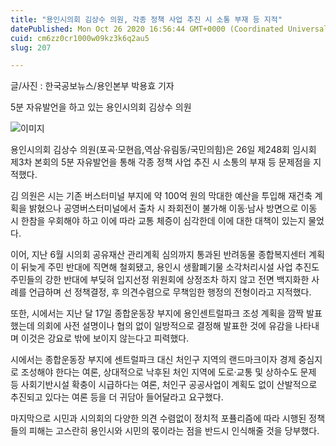 ```yaml
---
title: "용인시의회 김상수 의원, 각종 정책 사업 추진 시 소통 부재 등 지적"
datePublished: Mon Oct 26 2020 16:56:44 GMT+0000 (Coordinated Universal Time)
cuid: cm6zz0cr1000w09kz3k6q2au5
slug: 207

---
```



글/사진 : 한국공보뉴스/용인본부 박용효 기자

5분 자유발언을 하고 있는 용인시의회 김상수 의원

![이미지](https://cdn.hashnode.com/res/hashnode/image/upload/v1739247422238/7aef6d84-0781-4b2d-9bab-4ce433febcf5.jpeg)

용인시의회 김상수 의원(포곡‧모현읍,역삼‧유림동/국민의힘)은 26일 제248회 임시회 제3차 본회의 5분 자유발언을 통해 각종 정책 사업 추진 시 소통의 부재 등 문제점을 지적했다.

김 의원은 시는 기존 버스터미널 부지에 약 100억 원의 막대한 예산을 투입해 재건축 계획을 밝혔으나 공영버스터미널에서 출차 시 좌회전이 불가해 이동‧남사 방면으로 이동 시 한참을 우회해야 하고 이에 따라 교통 체증이 심각한데 이에 대한 대책이 있는지 물었다.

이어, 지난 6월 시의회 공유재산 관리계획 심의까지 통과된 반려동물 종합복지센터 계획이 뒤늦게 주민 반대에 직면해 철회됐고, 용인시 생활폐기물 소각처리시설 사업 추진도 주민들의 강한 반대에 부딪혀 입지선정 위원회에 상정조차 하지 않고 전면 백지화한 사례를 언급하며 선 정책결정, 후 의견수렴으로 무책임한 행정의 전형이라고 지적했다.

또한, 시에서는 지난 달 17일 종합운동장 부지에 용인센트럴파크 조성 계획을 깜짝 발표했는데 의회에 사전 설명이나 협의 없이 일방적으로 결정해 발표한 것에 유감을 나타내며 이것은 강요로 밖에 보이지 않는다고 피력했다.

시에서는 종합운동장 부지에 센트럴파크 대신 처인구 지역의 랜드마크이자 경제 중심지로 조성해야 한다는 여론, 상대적으로 낙후된 처인 지역에 도로‧교통 및 상하수도 문제 등 사회기반시설 확충이 시급하다는 여론, 처인구 공공사업이 계획도 없이 산발적으로 추진되고 있다는 여론 등을 더 귀담아 들어달라고 요구했다.

마지막으로 시민과 시의회의 다양한 의견 수렴없이 정치적 포퓰리즘에 따라 시행된 정책들의 피해는 고스란히 용인시와 시민의 몫이라는 점을 반드시 인식해줄 것을 당부했다.